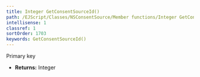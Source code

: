 ```yaml
---
title: Integer GetConsentSourceId()
path: /EJScript/Classes/NSConsentSource/Member functions/Integer GetConsentSourceId()
intellisense: 1
classref: 1
sortOrder: 1703
keywords: GetConsentSourceId()
---
```



Primary key



* **Returns:** Integer


